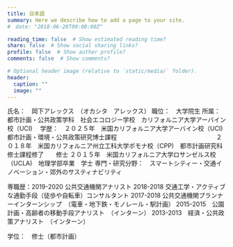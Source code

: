 ```yaml
---
title: 日本語
summary: Here we describe how to add a page to your site.
#　date: "2018-06-28T00:00:00Z"

reading_time: false  # Show estimated reading time?
share: false  # Show social sharing links?
profile: false  # Show author profile?
comments: false  # Show comments?

# Optional header image (relative to `static/media/` folder).
header:
  caption: ""
  image: ""
---
```

氏名：　岡下アレックス　（オカシタ　アレックス）
職位：　大学院生
所属：都市計画・公共政策学科　社会エコロジー学校　カリフォルニア大学アーバイン校（UCI)　
学歴：　２０２５年　米国カリフォルニア大学アーバイン校（UCI)　都市計画・環境・公共政策研究博士課程　　　　　　　　　　　　　　　　
        ２０１８年　米国カリフォルニア州立工科大学ポモナ校（CPP)　都市計画研究科修士課程修了　　修士
        ２０１５年　米国カリフォルニア大学ロサンゼルス校（UCLA)　地理学部卒業　学士
専門・研究分野：　スマートシティー・交通イノベーション・郊外のサスティナビリティ

専職歴：2019-2020 公共交通機関アナリスト
       2018-2018 交通工学・アクティブな通勤手段（徒歩や自転車）コンサルタント
       2017-2018 公共交通機関プランナーインターンシップ　（電車・地下鉄・モノレール・駅計画）
       2015-2015　公園計画・高齢者の移動手段アナリスト　（インターン）
       2013-2013　経済・公共政策アナリスト　（インターン）
      
学位：　修士（都市計画）
